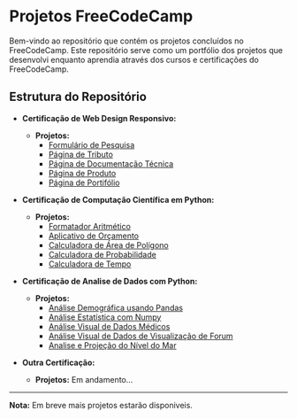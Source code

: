 # Projetos FreeCodeCamp

Bem-vindo ao repositório que contém os projetos concluídos no FreeCodeCamp. Este repositório serve como um portfólio dos projetos que desenvolvi enquanto aprendia através dos cursos e certificações do FreeCodeCamp.

## Estrutura do Repositório

- **Certificação de Web Design Responsivo:**
  - **Projetos:**
    - [Formulário de Pesquisa](ResponsiveWebDesign/FormularioDePesquisa)
    - [Página de Tributo](ResponsiveWebDesign/PaginaDeTributo)
    - [Página de Documentação Técnica](ResponsiveWebDesign/PaginaDeDocumentacaoTecnica)
    - [Página de Produto](ResponsiveWebDesign/PaginaDeProduto)
    - [Página de Portifólio](ResponsiveWebDesign/PortifolioWeb)
   
- **Certificação de Computação Científica em Python:**
  - **Projetos:**
    - [Formatador Aritmético](ScientificComputingPython/boilerplate-arithmetic-formatter)
    - [Aplicativo de Orçamento](ScientificComputingPython/boilerplate-budget-app)
    - [Calculadora de Área de Polígono](ScientificComputingPython/boilerplate-polygon-area-calculator)
    - [Calculadora de Probabilidade](ScientificComputingPython/boilerplate-probability-calculator)
    - [Calculadora de Tempo](ScientificComputingPython/boilerplate-time-calculator)

- **Certificação de Analise de Dados com Python:**
  - **Projetos:**
    - [Análise Demográfica usando Pandas](...)
    - [Análise Estatística com Numpy](...)
    - [Análise Visual de Dados Médicos](...)
    - [Análise Visual de Dados de Visualização de Forum](...)
    - [Analise e Projeção do Nível do Mar](...)

- **Outra Certificação:**
  - **Projetos:**
    Em andamento...

---

**Nota:** Em breve mais projetos estarão disponiveis.
